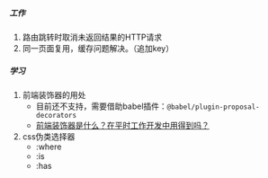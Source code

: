 ##### 工作

1. 路由跳转时取消未返回结果的HTTP请求
2. 同一页面复用，缓存问题解决。（追加key）

##### 学习

1. 前端装饰器的用处
   - 目前还不支持，需要借助babel插件：`@babel/plugin-proposal-decorators`
   - [前端装饰器是什么？在平时工作开发中用得到吗？](https://juejin.cn/post/7262645115818934328)
2. css伪类选择器
   - :where
   - :is
   - :has